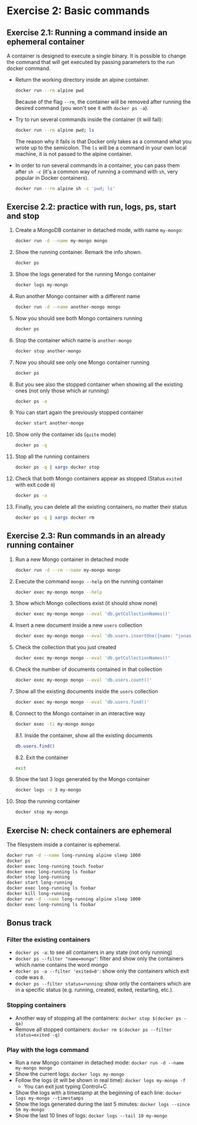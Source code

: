 # Exercise 2: Basic commands

## Exercise 2.1: Running a command inside an ephemeral container

A container is designed to execute a single binary. It is possible to change the command that will get executed by passing parameters to the run docker command.

- Return the working directory inside an alpine container.

  ```bash
  docker run --rm alpine pwd
  ```

  Because of the flag `--rm`, the container will be removed after running the desired command (you won't see it with `docker ps -a`).

- Try to run several commands inside the container (it will fail):

  ```bash
  docker run --rm alpine pwd; ls
  ```

  The reason why it fails is that Docker only takes as a command what you wrote up to the semicolon. The `ls` will be a command in your own local machine, it is not passed to the alpine container.

- In order to run several commands in a container, you can pass them after `sh -c` (it's a common way of running a command with `sh`, very popular in Docker containers).

  ```bash
  docker run --rm alpine sh -c 'pwd; ls'
  ```

## Exercise 2.2: practice with run, logs, ps, start and stop

1. Create a MongoDB container in detached mode, with name `my-mongo`:
   ```bash
   docker run -d --name my-mongo mongo
   ```
2. Show the running container. Remark the info shown.
   ```bash
   docker ps
   ```
3. Show the logs generated for the running Mongo container
   ```bash
   docker logs my-mongo
   ```
4. Run another Mongo container with a different name
   ```bash
   docker run -d --name another-mongo mongo
   ```
5. Now you should see both Mongo containers running
   ```bash
   docker ps
   ```
6. Stop the container which name is `another-mongo`
   ```bash
   docker stop another-mongo
   ```
7. Now you should see only one Mongo container running
   ```bash
   docker ps
   ```
8. But you see also the stopped container when showing all the existing ones (not only those which ar running)
   ```bash
   docker ps -a
   ```
9. You can start again the previously stopped container
   ```bash
   docker start another-mongo
   ```
10. Show only the container ids (`quite` mode)
    ```bash
    docker ps -q
    ```
11. Stop all the running containers
    ```bash
    docker ps -q | xargs docker stop
    ```
12. Check that both Mongo containers appear as stopped (Status `exited` with exit code `0`)
    ```bash
    docker ps -a
    ```
13. Finally, you can delete all the existing containers, no matter their status
    ```bash
    docker ps -q | xargs docker rm
    ```

## Exercise 2.3: Run commands in an already running container

1. Run a new Mongo container in detached mode
   ```bash
   docker run -d --rm --name my-mongo mongo
   ```
2. Execute the command `mongo --help` on the running container
   ```bash
   docker exec my-mongo mongo --help
   ```
3. Show which Mongo collections exist (it should show none)
   ```bash
   docker exec my-mongo mongo --eval 'db.getCollectionNames()'
   ```
4. Insert a new document inside a new `users` collection
   ```bash
   docker exec my-mongo mongo --eval 'db.users.insertOne({name: "jonas"})'
   ```
5. Check the collection that you just created
   ```bash
   docker exec my-mongo mongo --eval 'db.getCollectionNames()'
   ```
6. Check the number of documents contained in that collection
   ```bash
   docker exec my-mongo mongo --eval 'db.users.count()'
   ```
7. Show all the existing documents inside the `users` collection
   ```bash
   docker exec my-mongo mongo --eval 'db.users.find()'
   ```
8. Connect to the Mongo container in an interactive way
   ```bash
   docker exec -ti my-mongo mongo
   ```
   8.1. Inside the container, show all the existing documents
   ```bash
   db.users.find()
   ```
   8.2. Exit the container
   ```bash
   exit
   ```
9. Show the last 3 logs generated by the Mongo container
   ```bash
   docker logs -n 3 my-mongo
   ```
10. Stop the running container
    ```bash
    docker stop my-mongo
    ```

## Exercise N: check containers are ephemeral

The filesystem inside a container is ephemeral.

```bash
docker run -d --name long-running alpine sleep 1000
docker ps
docker exec long-running touch foobar
docker exec long-running ls foobar
docker stop long-running
docker start long-running
docker exec long-running ls foobar
docker kill long-running
docker run -d --name long-running alpine sleep 1000
docker exec long-running ls foobar
```

## Bonus track

### Filter the existing containers

- `docker ps -a`: to see all containers in any state (not only running)
- `docker ps --filter "name=mongo"`: filter and show only the containers which name contains the word _mongo_
- `docker ps -a --filter 'exited=0'`: show only the containers which exit code was `0`.
- `docker ps --filter status=running`: show only the containers which are in a specific status (e.g. running, created, exited, restarting, etc.).

### Stopping containers

- Another way of stopping all the containers: `docker stop $(docker ps -qa)`
- Remove all stopped containers: `docker rm $(docker ps --filter status=exited -q)`

### Play with the logs command

- Run a new Mongo container in detached mode: `docker run -d --name my-mongo mongo`
- Show the current logs: `docker logs my-mongo`
- Follow the logs (it will be shown in real time): `docker logs my-mongo -f`
  - You can exit just typing Control+C
- Show the logs with a timestamp at the beginning of each line: `docker logs my-mongo --timestamps`
- Show the logs generated during the last 5 minutes: `docker logs --since 5m my-mongo`
- Show the last 10 lines of logs: `docker logs --tail 10 my-mongo`
